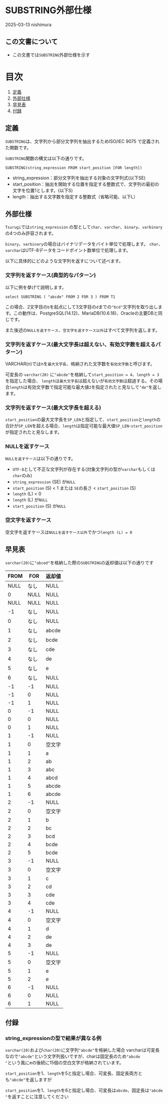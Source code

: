 # SUBSTRING外部仕様

2025-03-13 nishimura

## この文書について

* この文書では`SUBSTRING`外部仕様を示す

# 目次

1. [定義](#定義)
2. [外部仕様](#外部仕様)
3. [早見表](#早見表)
4. [付録](#付録)

## 定義

`SUBSTRING`は、文字列から部分文字列を抽出するためISO/IEC 9075 で定義された関数です。


`SUBSTRING`関数の構文は以下の通りです。

```
SUBSTRING(string_expression FROM start_position [FOR length])
```

* string_expression：部分文字列を抽出する対象の文字列式(以下SE)
* start_position：抽出を開始する位置を指定する整数式で、文字列の最初の文字を位置1とします。(以下S)
* length：抽出する文字数を指定する整数式（省略可能、以下L）

## 外部仕様

`Tsurugi`では`string_expression` の型として`char`、`varchar`、`binary`、`varbinary`の4つのみ許容されます。

`binary`、`varbinary`の場合はバイナリデータをバイト単位で処理します。
`char`、`varchar`はUTF-8データをコードポイント数単位で処理します。

以下に具体的にどのような文字列を返すについて述べます。

### 文字列を返すケース(典型的なパターン)

以下に例を挙げて説明します。

```
select SUBSTRING ( "abcde" FROM 2 FOR 3 ) FROM T1
```

この場合、2文字目の`b`を起点にして3文字目の`d`までの`"bcd"`文字列を取り出します。この動作は、PostgreSQL(14.12)、MariaDB(10.6.18)、Oracleの主要DBと同じです。

また後述の`NULLを返すケース`、`空文字を返すケース以外`はすべて文字列を返します。

### 文字列を返すケース(最大文字長は超えない、有効文字数を超えるパターン)

VARCHAR(n)ではnを`最大文字長`、格納された文字数を`有効文字数`と呼びます。

可変長の `varchar(20)` に`"abcde"`を格納して`start_position = 4`、`length = 3`を指定した場合、 `length`は`最大文字長`は超えないが`有効文字数`は超過する。その場合`length`は有効文字数で指定可能な最大値`2`を指定されたと見なして`"de"`を返します。

### 文字列を返すケース(最大文字長を超える)

`start_position`の最大文字長を`SP_LEN`と指定して、`start_position`と`length`の合計が`SP_LEN`を超える場合、`length`は指定可能な最大値`SP_LEN`-`start_position`が指定されたと見なします。

### NULLを返すケース

`NULLを返すケース`は以下の通りです。

* `UTF-8`として不正な文字列が存在する(対象文字列の型が`varchar`もしくは`char`のみ)
* `string_expression` (SE) が`NULL`
* `start_position` (S) < 1 または `SE`の長さ < `start_position` (S)
* `length` (L) < 0
* `length` (L) が`NULL`
* `start_position` (S) が`NULL`

### 空文字を返すケース

空文字を返すケースは`NULLを返すケース以外`でかつ`length (L) = 0`


## 早見表

`varchar(20)`に`"abced"`を格納した際の`SUBSTRING`の返却値は以下の通りです

| FROM | FOR  |返却値 |
| ---- | ---- | ---- |
|NULL|なし |NULL|
|0 |NULL |NULL|
|NULL |NULL |NULL|
|-1 |なし |NULL|
|0 |なし |NULL|
|1 |なし |abcde|
|2 |なし |bcde|
|3 |なし |cde|
|4 |なし |de|
|5 |なし |e|
|6 |なし |NULL|
|-1|-1|NULL|
|-1|0|NULL|
|-1|1|NULL|
|0|-1|NULL|
|0|0|NULL|
|0|1|NULL|
|1|-1|NULL|
|1|0|空文字|
|1|1|a|
|1|2|ab|
|1|3|abc|
|1|4|abcd|
|1|5|abcde|
|1|6|abcde|
|2|-1|NULL|
|2|0|空文字|
|2|1|b|
|2|2|bc|
|2|3|bcd|
|2|4|bcde|
|2|5|bcde|
|3|-1|NULL|
|3|0|空文字|
|3|1|c|
|3|2|cd|
|3|3|cde|
|3|4|cde|
|4|-1|NULL|
|4|0|空文字|
|4|1|d|
|4|2|de|
|4|3|de|
|5|-1|NULL|
|5|0|空文字|
|5|1|e|
|5|2|e|
|6|-1|NULL|
|6|0|NULL|
|6|1|NULL|

## 付録

### string_expressionの型で結果が異なる例

`varchar(20)`および`char(20)`に文字列`"abcde"`を格納した場合
varcharは可変長なので`"abcde"`という文字列扱いですが、charは固定長のため`"abcde               "`という風にeの後続に15個の空白文字が格納されています。

`start_position`を1、`length`を5と指定し場合、可変長、固定長両方とも`"abcde"`を返しますが

`start_position`を1、`length`を6と指定し場合、可変長は`abcde`、固定長は`"abcde "`を返すことに注意してください
